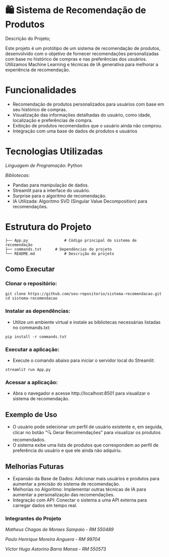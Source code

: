 # 🛍️ Sistema de Recomendação de Produtos
Descrição do Projeto;

Este projeto é um protótipo de um sistema de recomendação de produtos, desenvolvido com o objetivo de fornecer recomendações personalizadas com base no histórico de compras e nas preferências dos usuários. Utilizamos Machine Learning e técnicas de IA generativa para melhorar a experiência de recomendação.

# Funcionalidades
- Recomendação de produtos personalizados para usuários com base em seu histórico de compras.
- Visualização das informações detalhadas do usuário, como idade, localização e preferências de compra.
- Exibição de produtos recomendados que o usuário ainda não comprou.
- Integração com uma base de dados de produtos e usuários

# Tecnologias Utilizadas
*Linguagem de Programação*: Python

*Bibliotecas*:
- Pandas para manipulação de dados.
- Streamlit para a interface do usuário.
- Surprise para o algoritmo de recomendação.
- IA Utilizada: Algoritmo SVD (Singular Value Decomposition) para recomendações.

# Estrutura do Projeto
```
├── App.py                # Código principal do sistema de recomendação
├── commands.txt      # Dependências do projeto
└── README.md             # Descrição do projeto
```
## Como Executar
### Clonar o repositório:
```
git clone https://github.com/seu-repositorio/sistema-recomendacao.git
cd sistema-recomendacao
```
### Instalar as dependências: 
- Utilize um ambiente virtual e instale as bibliotecas necessárias listadas no commands.txt:
```
pip install -r commands.txt
```
### Executar a aplicação: 
- Execute o comando abaixo para iniciar o servidor local do Streamlit:
```
streamlit run App.py
```
### Acessar a aplicação: 
- Abra o navegador e acesse http://localhost:8501 para visualizar o sistema de recomendação.

## Exemplo de Uso
- O usuário pode selecionar um perfil de usuário existente e, em seguida, clicar no botão "🔍 Gerar Recomendações" para visualizar os produtos recomendados.
- O sistema exibe uma lista de produtos que correspondem ao perfil de preferência do usuário e que ele ainda não adquiriu.
## Melhorias Futuras
- Expansão da Base de Dados: Adicionar mais usuários e produtos para aumentar a precisão do sistema de recomendação.
- Melhorias no Algoritmo: Implementar outras técnicas de IA para aumentar a personalização das recomendações.
- Integração com API: Conectar o sistema a uma API externa para carregar dados em tempo real.
### Integrantes do Projeto
*Matheus Chagas de Moraes Sampaio - RM 550489*

*Paulo Henrique Moreira Anguera - RM 99704*

*Victor Hugo Astorino Barra Mansa - RM 550573*
